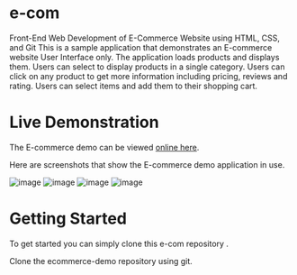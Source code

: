 # e-com
Front-End Web Development of E-Commerce Website using HTML, CSS, and Git
This is a sample application that demonstrates an E-commerce website User Interface only. The application loads products and displays them. Users can select to display products in a single category. Users can click on any product to get more information including pricing, reviews and rating. Users can select items and add them to their shopping cart.

# Live Demonstration
The E-commerce demo can be viewed [online here](https://shreya024.github.io/e-com/e-commerce/index.html).

Here are screenshots that show the E-commerce demo application in use.

![image](https://user-images.githubusercontent.com/72400676/117814595-1f90ad80-b282-11eb-9e2e-2de9ddfbd0fa.png)
![image](https://user-images.githubusercontent.com/72400676/117814648-30d9ba00-b282-11eb-9287-71f8ebf897b6.png)
![image](https://user-images.githubusercontent.com/72400676/117814701-4353f380-b282-11eb-8dd0-4f85929d4f74.png)
![image](https://user-images.githubusercontent.com/72400676/117814733-5070e280-b282-11eb-8b9a-f0016e24bbc7.png)

# Getting Started
To get started you can simply clone this e-com repository .

Clone the ecommerce-demo repository using git.
